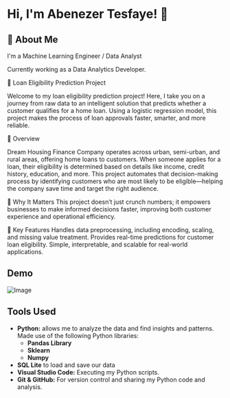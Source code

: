 # Hi, I'm Abenezer Tesfaye! 👋

## 🚀 About Me
I'm a Machine Learning Engineer / Data Analyst

Currently working as a Data Analytics Developer.

🚀 Loan Eligibility Prediction Project

Welcome to my loan eligibility prediction project! Here, I take you on a journey from raw data to an intelligent solution that predicts whether a customer qualifies for a home loan. Using a logistic regression model, this project makes the process of loan approvals faster, smarter, and more reliable.

📖 Overview

Dream Housing Finance Company operates across urban, semi-urban, and rural areas, offering home loans to customers. When someone applies for a loan, their eligibility is determined based on details like income, credit history, education, and more. This project automates that decision-making process by identifying customers who are most likely to be eligible—helping the company save time and target the right audience.

🤔 Why It Matters
This project doesn’t just crunch numbers; it empowers businesses to make informed decisions faster, improving both customer experience and operational efficiency.

🌟 Key Features
Handles data preprocessing, including encoding, scaling, and missing value treatment.
Provides real-time predictions for customer loan eligibility.
Simple, interpretable, and scalable for real-world applications.


## Demo

![Image](https://github.com/user-attachments/assets/6a3884ff-b408-4a30-bfda-00ba6ece4df1)


## Tools Used

- **Python:** allows me to analyze the data and find insights and patterns. Made use of the following Python libraries:
    - **Pandas Library** 
    - **Sklearn** 
    - **Numpy**  
- **SQL Lite** to load and save our data   
- **Visual Studio Code:** Executing my Python scripts.
- **Git & GitHub:** For version control and sharing my Python code and analysis.


